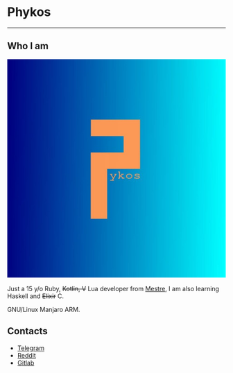 # Phykos
--------

## Who I am

![12.jpg](12.jpg)

Just a 15 y/o Ruby, ~~Kotlin, V~~ Lua developer from [Mestre](https://en.wikipedia.org/wiki/Mestre), I am also learning Haskell and ~~Elixir~~ C.

GNU/Linux Manjaro ARM.

## Contacts

- [Telegram](t.me/rubydev)
- [Reddit](https://www.reddit.com/user/GPhykos/)
- [Gitlab](https://gitlab.com/phykos)
